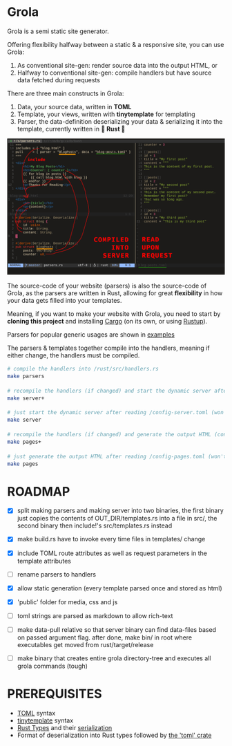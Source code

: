 
# Grola
Grola is a semi static site generator.

Offering flexibility halfway between a static & a responsive site, you can use Grola:
1. As conventional site-gen: render source data into the output HTML, or
2. Halfway to conventional site-gen: compile handlers but have source data fetched during requests 

There are three main constructs in Grola:
1. Data, your source data, written in **TOML**
2. Template, your views, written with **tinytemplate** for templating
3. Parser, the data-definition deserializing your data & serializing it into the template,
   currently written in **🦀 Rust 🦀**

![workflow-diagram](./diagram.png)

The source-code of your website (parsers) is also the source-code of Grola, as the parsers are written in Rust, allowing for great **flexibility** in how your data gets filled into your templates.

Meaning, if you want to make your website with Grola, you need to start by **cloning this project**
and installing [Cargo](https://doc.rust-lang.org/cargo/) (on its own, or using [Rustup](https://www.rust-lang.org/tools/install)).

Parsers for popular generic usages are shown in [examples](./examples/parsers.rs)

The parsers & templates together compile into the handlers, meaning if either change, the handlers
must be compiled.

```sh
# compile the handlers into /rust/src/handlers.rs
make parsers

# recompile the handlers (if changed) and start the dynamic server after reading /config-server.toml
make server+

# just start the dynamic server after reading /config-server.toml (won't work if handlers aren't compiled)
make server

# recompile the handlers (if changed) and generate the output HTML (conventional site-gen) after reading /config-pages.toml
make pages+

# just generate the output HTML after reading /config-pages.toml (won't work if handlers aren't compiled)
make pages
```


# ROADMAP
+ [x] split making parsers and making server into two binaries,
      the first binary just copies the contents of OUT_DIR/templates.rs into a file in src/,
      the second binary then include!'s src/templates.rs instead
+ [x] make build.rs have to invoke every time files in templates/ change
+ [x] include TOML route attributes as well as request parameters in the template attributes
+ [ ] rename parsers to handlers
+ [x] allow static generation (every template parsed once and stored as html)
+ [x] 'public' folder for media, css and js
+ [ ] toml strings are parsed as markdown to allow rich-text
+ [ ] make data-pull relative so that server binary can find data-files based on passed argument
      flag. after done, make bin/ in root where executables get moved from rust/target/release
+ [ ] make binary that creates entire grola directory-tree and executes all grola commands (tough)


# PREREQUISITES
+ [TOML](https://toml.io/en/) syntax
+ [tinytemplate](https://docs.rs/tinytemplate/) syntax
+ [Rust Types](https://doc.rust-lang.org/rust-by-example/custom_types/structs.html) and their [serialization](https://serde.rs/)
+ Format of deserialization into Rust types followed by [the 'toml' crate](https://docs.rs/toml/)

